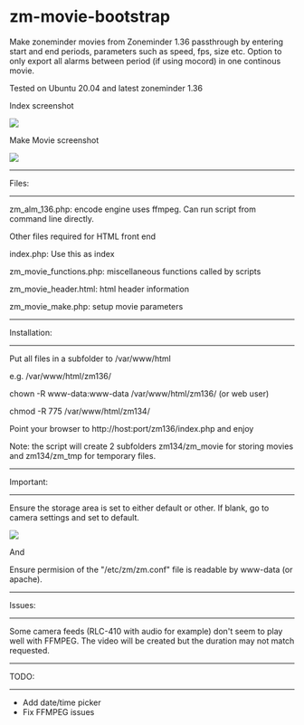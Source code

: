 # zm-movie-bootstrap

Make zoneminder movies from Zoneminder 1.36 passthrough
by entering start and end periods, parameters such as speed, fps, size etc.
Option to only export all alarms between period (if using mocord) in one continous movie.

Tested on Ubuntu 20.04 and latest zoneminder 1.36

Index screenshot

![](https://github.com/lbdc/zm_movie_bootstrap/blob/master/Index.png)

Make Movie screenshot

![](https://github.com/lbdc/zm_movie_bootstrap/blob/master/Make_movie.png)
*************
Files:
*************
zm_alm_136.php: encode engine uses ffmpeg. Can run script from command line directly.

Other files required for HTML front end

index.php: Use this as index

zm_movie_functions.php: miscellaneous functions called by scripts

zm_movie_header.html: html header information

zm_movie_make.php: setup movie parameters
*************
Installation:
*************
Put all files in a subfolder to /var/www/html

e.g. /var/www/html/zm136/

chown -R www-data:www-data /var/www/html/zm136/ (or web user)

chmod -R 775 /var/www/html/zm134/

Point your browser to http://host:port/zm136/index.php and enjoy

Note: the script will create 2 subfolders zm134/zm_movie for storing movies and zm134/zm_tmp for temporary files.

*************
Important:
*************

Ensure the storage area is set to either default or other. If blank, go to camera settings and set to default.

![](https://github.com/lbdc/zm_movie_bootstrap/blob/master/storage.png)

And

Ensure permision of the "/etc/zm/zm.conf" file is readable by www-data (or apache).

*************
Issues:
*************
Some camera feeds (RLC-410 with audio for example) don't seem to play well with FFMPEG. The video will be created but the duration may not match requested.

*************
TODO:
*************
- Add date/time picker
- Fix FFMPEG issues

